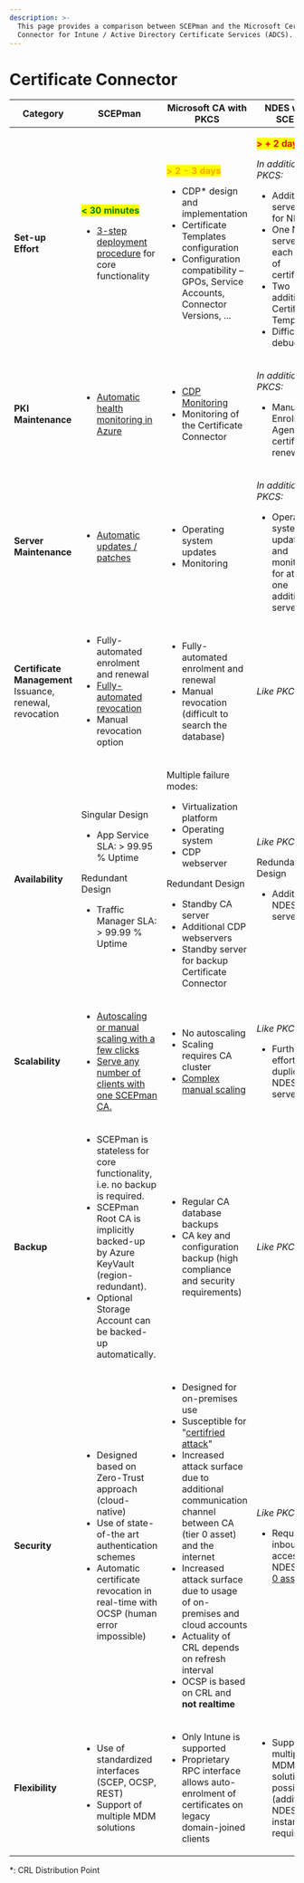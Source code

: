 ```yaml
---
description: >-
  This page provides a comparison between SCEPman and the Microsoft Certificate
  Connector for Intune / Active Directory Certificate Services (ADCS).
---
```


# Certificate Connector

| Category                                                                                         | SCEPman                                                                                                                                                                                                                                             | Microsoft CA with PKCS                                                                                                                                                                                                                                                                                                                                                                                                                                            | NDES with SCEP                                                                                                                                                                                                                                                                     |
| ------------------------------------------------------------------------------------------------ | --------------------------------------------------------------------------------------------------------------------------------------------------------------------------------------------------------------------------------------------------- | ----------------------------------------------------------------------------------------------------------------------------------------------------------------------------------------------------------------------------------------------------------------------------------------------------------------------------------------------------------------------------------------------------------------------------------------------------------------- | ---------------------------------------------------------------------------------------------------------------------------------------------------------------------------------------------------------------------------------------------------------------------------------- |
| **Set-up Effort**                                                                                | <p><mark style="color:green;"><strong>&#x3C; 30 minutes</strong></mark></p><ul><li><a href="../../scepman-deployment/deployment-guides/">3-step deployment procedure</a> for core functionality </li></ul><p><mark style="color:green;"></mark></p> | <p><mark style="color:orange;"><strong>> 2 - 3 days</strong></mark></p><ul><li>CDP* design and implementation</li><li>Certificate Templates configuration</li><li>Configuration compatibility – GPOs, Service Accounts, Connector Versions, ...</li></ul>                                                                                                                                                                                                         | <p><mark style="color:red;"><strong>> + 2 days</strong></mark></p><p><em>In addition to PKCS:</em></p><ul><li>Additional server(s) for NDES</li><li>One NDES server for each type of certificate</li><li>Two additional Certificate Templates</li><li>Difficult to debug</li></ul> |
| **PKI Maintenance**                                                                              | <ul><li><a href="../../scepman-configuration/optional/health-check.md">Automatic health monitoring in Azure</a></li></ul>                                                                                                                           | <ul><li><a href="https://github.com/glueckkanja-pki/PKI-Monitoring-Tools">CDP Monitoring</a></li><li>Monitoring of the Certificate Connector</li></ul>                                                                                                                                                                                                                                                                                                            | <p><em>In addition to PKCS:</em></p><ul><li>Manual Enrolment Agent certificate renewal</li></ul>                                                                                                                                                                                   |
| **Server Maintenance**                                                                           | <ul><li><a href="../../scepman-configuration/optional/update-strategy.md">Automatic updates / patches</a></li></ul>                                                                                                                                 | <ul><li>Operating system updates</li><li>Monitoring</li></ul>                                                                                                                                                                                                                                                                                                                                                                                                     | <p><em>In addition to PKCS:</em></p><ul><li>Operating system updates and monitoring for at least one additional server</li></ul>                                                                                                                                                   |
| <p><strong>Certificate Management</strong><br><strong></strong>Issuance, renewal, revocation</p> | <ul><li>Fully-automated enrolment and renewal</li><li><a href="../../architecture/device-directories.md">Fully-automated revocation</a></li><li>Manual revocation option</li></ul>                                                                  | <ul><li>Fully-automated enrolment and renewal</li><li>Manual revocation (difficult to search the database)</li></ul>                                                                                                                                                                                                                                                                                                                                              | _Like PKCS._                                                                                                                                                                                                                                                                       |
| **Availability**                                                                                 | <p>Singular Design</p><ul><li>App Service SLA: > 99.95 % Uptime</li></ul><p>Redundant Design</p><ul><li>Traffic Manager SLA: > 99.99 % Uptime</li></ul>                                                                                             | <p>Multiple failure modes:</p><ul><li>Virtualization platform</li><li>Operating system</li><li>CDP webserver</li></ul><p>Redundant Design</p><ul><li>Standby CA server</li><li>Additional CDP webservers</li><li>Standby server for backup Certificate Connector</li></ul>                                                                                                                                                                                        | <p><em>Like PKCS.</em></p><p></p><p>Redundant Design</p><ul><li>Additional NDES servers</li></ul><p></p>                                                                                                                                                                           |
| **Scalability**                                                                                  | <ul><li><a href="../../scepman-configuration/optional/autoscaling.md">Autoscaling or manual scaling with a few clicks</a></li><li><a href="../../scepman-deployment/azure-sizing.md">Serve any number of clients with one SCEPman CA.</a></li></ul> | <ul><li>No autoscaling</li><li>Scaling requires CA cluster</li><li><a href="https://social.technet.microsoft.com/wiki/contents/articles/9256.active-directory-certificate-services-ad-cs-clustering.aspx">Complex manual scaling</a></li></ul>                                                                                                                                                                                                                    | <p><em>Like PKCS.</em></p><ul><li>Further effort for duplicating NDES servers</li></ul>                                                                                                                                                                                            |
| **Backup**                                                                                       | <ul><li>SCEPman is stateless for core functionality, i.e. no backup is required.</li><li>SCEPman Root CA is implicitly backed-up by Azure KeyVault (region-redundant).</li><li>Optional Storage Account can be backed-up automatically. </li></ul>  | <ul><li>Regular CA database backups </li><li>CA key and configuration backup (high compliance and security requirements)</li></ul>                                                                                                                                                                                                                                                                                                                                | _Like PKCS._                                                                                                                                                                                                                                                                       |
| **Security**                                                                                     | <ul><li>Designed based on Zero-Trust approach (cloud-native)</li><li>Use of state-of-the art authentication schemes</li><li>Automatic certificate revocation in real-time with OCSP (human error impossible)</li></ul>                              | <ul><li>Designed for on-premises use</li><li>Susceptible for "<a href="../troubleshooting/certifried.md">certifried attack</a>"</li><li>Increased attack surface due to additional communication channel between CA (tier 0 asset) and the internet</li><li>Increased attack surface due to usage of on-premises and cloud accounts</li><li>Actuality of CRL depends on refresh interval</li><li>OCSP is based on CRL and <strong>not realtime</strong></li></ul> | <p><em>Like PKCS.</em></p><ul><li>Requires inbound access to NDES (<a href="https://techcommunity.microsoft.com/t5/core-infrastructure-and-security/ndes-security-best-practices/ba-p/2832619">tier 0 asset</a>)</li></ul>                                                         |
| **Flexibility**                                                                                  | <ul><li>Use of standardized interfaces (SCEP, OCSP, REST)</li><li>Support of multiple MDM solutions</li></ul>                                                                                                                                       | <ul><li>Only Intune is supported</li><li>Proprietary RPC interface allows auto-enrolment of certificates on legacy domain-joined clients</li></ul>                                                                                                                                                                                                                                                                                                                | <ul><li>Support of multiple MDM solutions possible (additional NDES instance required)</li></ul>                                                                                                                                                                                   |

\*: CRL Distribution Point

